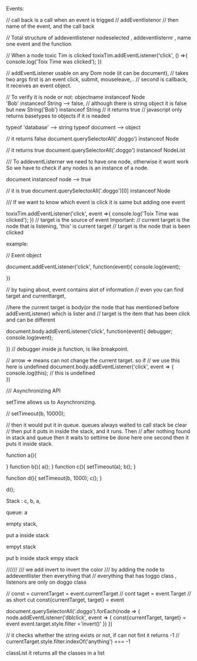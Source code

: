 Events:

// call back is a call when an event is trigged 
// addEventlistenor
// then name of the event, and the call back 

// Total structure of addeventlistener
nodeselected , addeventlisternr , name one event and the function


// When a node toxic Tim is clicked 
toxixTim.addEventListener('click', () =>{
	console.log('Toix Time was clicked');
}) 

// addEventListener usable on any Dom node (it can be document),
// takes two args first is an event click, submit, mouseleave,..
// second is callback, it receives an event object. 

// To verify it is node or not:
objectname instanceof Node  
'Bob' instanceof String  --> false, 
// although there is string object it is false but 
new String('Bob') instanceof String
// it returns true 
// javascript only returns basetypes to objects if it is neaded  

typeof 'database' --> string 
typeof document --> object 

// it returns false
document.querySelectorAll('.doggo') instanceof Node 


// it returns true
document.querySelectorAll('.doggo') instanceof NodeList 

///
To addeventListerner we need to have one node, otherwise it wont work
So we have to check if any nodes is an instance of a node.

document instanceof node  --> true 

// it is true 
document.querySelectorAll('.doggo')[0] instanceof Node 


/// If we want to know which event is click 
it is same but adding one event

toxixTim.addEventListener('click', event =>{
	console.log('Toix Time was clicked');
})
// target is the source of event
Important:
// current target is the node that is listening, 'this' is current target
// target is the node that is been clicked  

example: 

// Exent object

document.addEventListener('click', function(event){
	console.log(event);

})

// by tuping about, event contains  alot of information 
// even you can find target and currenttarget, 

//here the current target is body(or the node that has mentioned before addEventListener) which is lister and 
// target is the item that has been click and can be different

document.body.addEventListener('click', function(event){
	debugger;
	console.log(event);

})
// debugger inside js function, is like breakpoint. 

// arrow => means can not change the current target. so if 
// we use this here is undefined 
document.body.addEventListener('click', event => {
	console.log(this);
// this is undefined 	
})


/// Asynchronizing API

setTime allows us to Asynchronizing. 

// 
setTimeout(b, 10000);

// then it would put it in queue. queues always waited to call stack be clear 
// then put it puts in inside the stack, and it runs. Then 
// after nothing found in stack and queue then it waits to settime be done here one second then it puts it inside stack.


function a(){

}
function b(){
	a();
}
function c(){
	setTimeout(a);
	b();
}

function d(){
	setTimeout(b, 1000);
	c();
}


d();

Stack :
c, b, a, 

queue:
a 

empty stack, 

put a inside stack

empyt stack

put b inside stack
empy stack

////// 
/// we add invert to invert the color 
/// by adding the node to addeventlister then everything that 
// everything that has toggo class , listenors are only on doggo class


// const = currentTarget = event.currentTarget
//   cont taget = event.Target
//  as short cut   const{currentTarget, target} = event

document.querySelectorAll('.doggo').forEach(node => {
	node.addEventListener('dblclick', event => {
		const{currentTarget, target} = event
		event.target.style.filter ='invert()'
	})
}) 

// it checks whether the string exists or not, if can not fint it returns -1
// currentTarget.style.filter.indexOf('anything') === -1

classList it returns all the classes in a list 

<style>
.invert{
	filter: invert();
}
.sligh-rotation{
	transform: rotateZ(20deg);
}

// it checks all the classes and change to invert
target.classList.toggle(invert);


// document.querySelectorAll('.doggo').forEach(node => {
//   node.addEventListener('dblclick', event => {
//     const {currentTarget, target} = event;
//     // const currentTarget = event.currentTarget;
//     // const target = event.target;
//     console.log('target:', target);
//     console.log('currentTarget:', currentTarget);
//     // BAD!
    
//     if (currentTarget.style.filter.indexOf('invert') !== -1) {
//       currentTarget.style.filter = '';
//     } else {
//       currentTarget.style.filter = 'invert()';
//     }
    

//     // GOOD!
//     currentTarget.classList.toggle('invert');
//   });

//   node.addEventListener('mousedown', event => {
//     const {currentTarget} = event;
//     // ð Destructuring Assignment is syntax sugar for ð
//     // const currentTarget = event.currentTarget;

//     currentTarget.classList.add('slight-rotation');
//   })

//   node.addEventListener('mouseup', function () {
//     this.classList.remove('slight-rotation');
//   })
// });
// we have to define node at first so 

/// target is the one that clicked on it, current target is the one that pass it as node listenor
node.addEventlistener('mousedown', event => {
   const {currentTarget} = event;
   // const currentTarget = event.currentTarget;
   currentTarget.classList.add('sligh-rotation');
});

// this one remvoes the sligh-rotation class
node.addEventlistener('mouseup', function(){
	this.classList.remove('sligh-rotation');
});



/// exercise:
document.querySelectorAll('.doggo').forEach(node => {
  node.addEventListener('mouseenter', event => {
    const {currentTarget, target} = event;
    // const currentTarget = event.currentTarget;
    // const target = event.target;
     console.log(target);
       currentTarget.classList.add('mono');
 })
    node.addEventListener('mouseleave', function () {
    this.classList.remove('mono');
  })

});

///// Steve solution
// EXERCISE: Crouching Mouse Hidden Doggo

for (let doggo of document.querySelectorAll('.doggo')) {
  doggo.addEventListener('mouseenter', event => {
    const {currentTarget} = event;
    currentTarget.classList.add('monochrome');
  })

  doggo.addEventListener('mouseleave', event => {
    const {currentTarget} = event;
    currentTarget.classList.remove('monochrome');
  })
}

//////////

//preventDefault // it stop the event to do anything 
document.querySelector('#application-form').addEventListener('submit', event => {
  const {currentTarget} = event;
  // prevent the submit from causing a web request as submitted forms
  // normally do
  event.preventDefault();
  new Audio('sounds/dog-bark-1.wav').play();
})

//Keyboard Events
// ascii codes
string.fromCharCode(68) --> returns d 


// hist shift cntrol and n this code change the url 
document.addEventListener('keydown', event => {
  const {ctrlKey, shiftKey, key} = event;
  if (ctrlKey && shiftKey && key.toLowerCase() === 'n')
  	window.location.href = "somewher"
})

/// 
/////////////////////////////
let data = fd.entries();
















